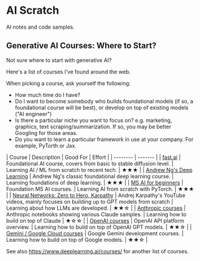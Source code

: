 # AI Scratch

AI notes and code samples.

## Generative AI Courses: Where to Start?

Not sure where to start with generative AI?

Here's a list of courses I've found around the web.

When picking a course, ask yourself the following:

* How much time do I have?
* Do I want to become somebody who builds foundational models (if so, a foundational course will be best), or develop on top of existing models ("AI engineer")
* Is there a particular niche you want to focus on? e.g. marketing, graphics, text scraping/summarization. If so, you may be better Googling for those areas.
* Do you want to learn a particular framework in use at your company. For example, PyTorth or Jax.


| Course    | Description | Good For |  Effort | 
| -------- | ------- |
| [fast.ai](https://www.fast.ai/)  | Foundational AI course, covers from basic to stable diffusion level.    | Learning AI / ML from scratch to recent tech. | ★★★ |
| [Andrew Ng's Deep Learning](https://www.coursera.org/specializations/deep-learning#courses)  | Andrew Ng's classic foundational deep learning course.     | Learning foundations of deep learning.  | ★★★ |
| [MS AI for beginners](https://github.com/microsoft/AI-For-Beginners/tree/main)   | Foundation MS AI courses. | Learning AI from scratch with PyTorch. | ★★★ |
| [Neural Networks: Zero to Hero, Karpathy](https://www.youtube.com/playlist?list=PLAqhIrjkxbuWI23v9cThsA9GvCAUhRvKZ)    | Andrej Karpathy's YouTube videos, mainly focuses on building up to GPT models from scratch    | Learning about how LLMs are developed. | ★★☆ |
| [Anthropic courses](https://github.com/anthropics/courses/blob/master/README.md)   | Anthropic notebooks showing various Claude samples. | Learning how to build on top of Claude | ★☆☆ |
| [OpenAI courses](https://platform.openai.com/docs/overview)   | OpenAI API platform overview. | Learning how to build on top of OpenAI GPT models. | ★★☆ |
| [Gemini / Google Cloud courses](https://cloud.google.com/learn/training/machinelearning-ai)   | Google Gemini development courses. | Learning how to build on top of Google models. | ★★☆ |

See also https://www.deeplearning.ai/courses/ for another list of courses.